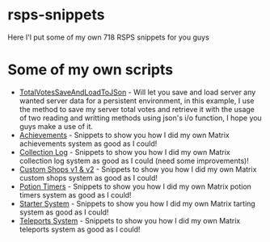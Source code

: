 # rsps-snippets
Here I'l put some of my own 718 RSPS snippets for you guys

# Some of my own scripts
* [TotalVotesSaveAndLoadToJSon](TotalVotesSaveAndLoadToJSon.java) - Will let you save and load server any wanted server data for a persistent environment, in this example, I use the method to save my server total votes and retrieve it with the usage of two reading and writting methods using json's i/o function, I hope you guys make a use of it.  
* [Achievements](https://github.com/wyvern800/RSPS-Snippets/tree/master/achievements) - Snippets to show you how I did my own Matrix achievements system as good as I could!
* [Collection Log](https://github.com/wyvern800/RSPS-Snippets/tree/master/collectionlog) - Snippets to show you how I did my own Matrix collection log system as good as I could (need some improvements)!
* [Custom Shops v1 & v2](https://github.com/wyvern800/RSPS-Snippets/tree/master/customshops) - Snippets to show you how I did my own Matrix custom shops system as good as I could!
* [Potion Timers](https://github.com/wyvern800/RSPS-Snippets/tree/master/potiontimers) - Snippets to show you how I did my own Matrix potion timers system as good as I could!
* [Starter System](https://github.com/wyvern800/RSPS-Snippets/tree/master/starterinterface) - Snippets to show you how I did my own Matrix tarting system as good as I could!
* [Teleports System](https://github.com/wyvern800/RSPS-Snippets/tree/master/teleportsinterface) - Snippets to show you how I did my own Matrix teleports system as good as I could!
